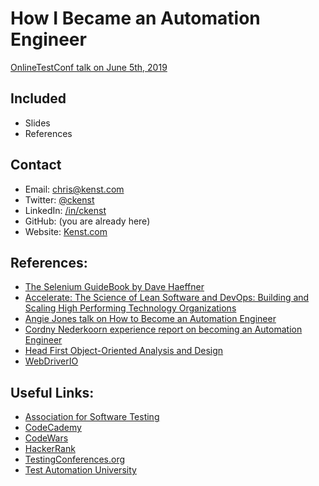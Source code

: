 # How I Became an Automation Engineer

[OnlineTestConf talk on June 5th, 2019](https://www.onlinetestconf.com/sessions/chris-kenst-how-i-became-an-automation-engineer/)

## Included

- Slides
- References

## Contact

- Email: chris@kenst.com
- Twitter: [@ckenst](https://twitter.com/ckenst)
- LinkedIn: [/in/ckenst](https://www.linkedin.com/in/ckenst/)
- GitHub: (you are already here)
- Website: [Kenst.com](https://www.kenst.com/)

## References:

- [The Selenium GuideBook by Dave Haeffner](https://seleniumguidebook.com/)
- [Accelerate: The Science of Lean Software and DevOps: Building and Scaling High Performing Technology Organizations](https://www.amazon.com/Accelerate-Software-Performing-Technology-Organizations-ebook/dp/B07B9F83WM/)
- [Angie Jones talk on How to Become an Automation Engineer](http://angiejones.tech/guide-to-become-automation-engineer/)
- [Cordny Nederkoorn experience report on becoming an Automation Engineer](https://saucelabs.com/blog/how-i-became-an-automation-engineer)
- [Head First Object-Oriented Analysis and Design](https://www.amazon.com/Head-First-Object-Oriented-Analysis-Design-ebook/dp/B00C7C32I6)
- [WebDriverIO](https://webdriver.io/)

## Useful Links:

- [Association for Software Testing](https://www.associationforsoftwaretesting.org/)
- [CodeCademy](https://www.codecademy.com/)
- [CodeWars](https://www.codewars.com/)
- [HackerRank](https://www.hackerrank.com/)
- [TestingConferences.org](https://testingconferences.org/)
- [Test Automation University](https://testautomationu.applitools.com/)
